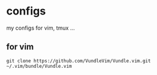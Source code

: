# configs
my configs for vim, tmux ...


## for vim 

```console
git clone https://github.com/VundleVim/Vundle.vim.git ~/.vim/bundle/Vundle.vim
```
